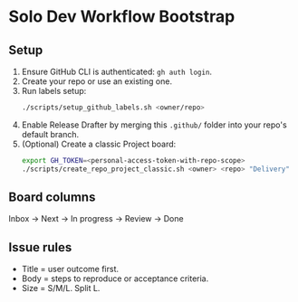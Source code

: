 # Solo Dev Workflow Bootstrap

## Setup
1. Ensure GitHub CLI is authenticated: `gh auth login`.
2. Create your repo or use an existing one.
3. Run labels setup:
   ```bash
   ./scripts/setup_github_labels.sh <owner/repo>
   ```
4. Enable Release Drafter by merging this `.github/` folder into your repo's default branch.
5. (Optional) Create a classic Project board:
   ```bash
   export GH_TOKEN=<personal-access-token-with-repo-scope>
   ./scripts/create_repo_project_classic.sh <owner> <repo> "Delivery"
   ```

## Board columns
Inbox → Next → In progress → Review → Done

## Issue rules
- Title = user outcome first.
- Body = steps to reproduce or acceptance criteria.
- Size = S/M/L. Split L.
